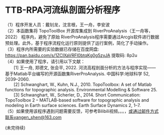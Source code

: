 # TTB-RPA河流纵剖面分析程序
（1）程序开发人员：戴钊龙，沈言根，王一舟，李安波  
（2）本函数集将 TopoToolBox 开源库集成到 RiverProAnalysis（王一舟等，2022） 程序内，避免了原始 RiverProAnalysis程序需要通过Arcgis软件进行数据预处理。此外，基于程序流程化运行原则提供了运行案例，简化了手动操作。  
（3）程序内所需要的实验数据已存储在百度网盘: https://pan.baidu.com/s/1ZCIXaVRFl0btqKg0g5zyJA 提取码: 8p2u   
（4）如果使用了程序，请引用以下文献：  
&emsp;&emsp;[1] 王一舟, 郑德文, 张会平, 2022. 河流高程剖面分析的方法与程序实现——基于Matlab平台编写的开源函数集RiverProAnalysis. 中国科学:地球科学 52, 2039–2060.  
&emsp;&emsp;[2]  Schwanghart, W., Kuhn, N.J., 2010. TopoToolbox: A set of Matlab functions for topographic analysis. Environmental Modelling & Software 25.  
&emsp;&emsp;[3]  Schwanghart, W., Scherler, D., 2014. Short Communication: TopoToolbox 2 – MATLAB-based software for topographic analysis and modeling in Earth surface sciences. Earth Surface Dynamics 2, 1–7.   
（5）如果使用该程序遇到问题需要反馈，可参考Bilibili视频。。。，或通过邮件方式联系yangen_shen@163.com  

  (未完待续)


